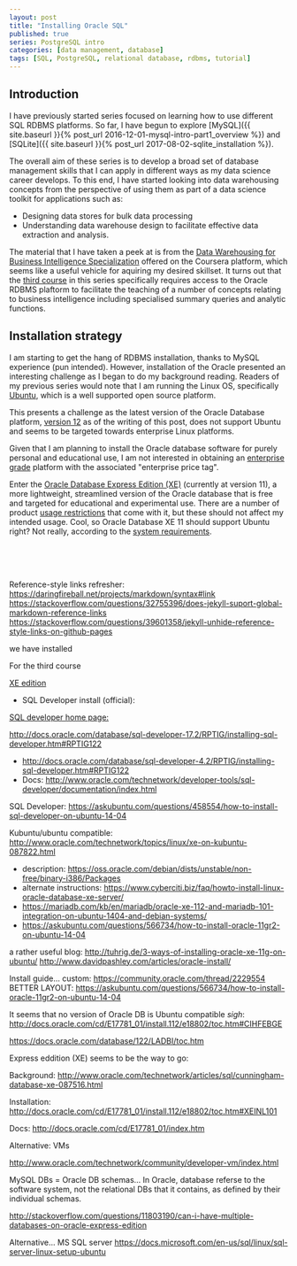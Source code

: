 ```yaml
---
layout: post
title: "Installing Oracle SQL"
published: true
series: PostgreSQL intro
categories: [data management, database]
tags: [SQL, PostgreSQL, relational database, rdbms, tutorial]
---
```


## Introduction

I have previously started series focused on learning how to use different SQL RDBMS platforms. So far, I have begun to explore [MySQL]({{ site.baseurl }}{% post_url 2016-12-01-mysql-intro-part1_overview %}) and [SQLite]({{ site.baseurl }}{% post_url 2017-08-02-sqlite_installation %}).

The overall aim of these series is to develop a broad set of database management skills that I can apply in different ways as my data science career develops. To this end, I have started looking into data warehousing concepts from the perspective of using them as part of a data science toolkit for applications such as:

* Designing data stores for bulk data processing
* Understanding data warehouse design to facilitate effective data extraction and analysis.

The material that I have taken a peek at is from the [Data Warehousing for Business Intelligence Specialization](https://www.coursera.org/specializations/data-warehousing) offered on the Coursera platform, which seems like a useful vehicle for aquiring my desired skillset. It turns out that the [third course](https://www.coursera.org/learn/dwrelational) in this series specifically requires access to the Oracle RDBMS plaftorm to facilitate the teaching of a number of concepts relating to business intelligence including specialised summary queries and analytic functions.

## Installation strategy

I am starting to get the hang of RDBMS installation, thanks to MySQL experience (pun intended). However, installation of the Oracle presented an interesting challenge as I began to do my background reading. Readers of my previous series would note that I am running the Linux OS, specifically [Ubuntu](https://www.ubuntu.com/), which is a well supported open source platform.

This presents a challenge as the latest version of the Oracle Database platform, [version 12](https://docs.oracle.com/database/122/LADBI/operating-system-checklist-for-oracle-database-installation-on-linux.htm#LADBI-GUID-E5C0A90E-7750-45D9-A8BC-C7319ED934F0) as of the writing of this post, does not support Ubuntu and seems to be targeted towards enterprise Linux platforms.

Given that I am planning to install the Oracle database software for purely personal and educational use, I am not interested in obtaining an [enterprise grade](https://www.oracle.com/database/enterprise-edition/index.html) platform with the associated "enterprise price tag".

Enter the [Oracle Database Express Edition (XE)](http://www.oracle.com/technetwork/database/database-technologies/express-edition/overview/index.html) (currently at version 11), a more lightweight, streamlined version of the Oracle database that is free and targeted for educational and experimental use. There are a number of product [usage restrictions](http://docs.oracle.com/cd/E17781_01/install.112/e18802/toc.htm#XEINL116) that come with it, but these should not affect my intended usage. Cool, so Oracle Database XE 11 should support Ubuntu right? Not really, according to the [system requirements](http://docs.oracle.com/cd/E17781_01/install.112/e18802/toc.htm#BABDHJHB).



<br/><br/><br/>


Reference-style links refresher: https://daringfireball.net/projects/markdown/syntax#link
https://stackoverflow.com/questions/32755396/does-jekyll-suport-global-markdown-reference-links
https://stackoverflow.com/questions/39601358/jekyll-unhide-reference-style-links-on-github-pages

we have installed

For the third course

[XE edition](http://www.oracle.com/technetwork/database/database-technologies/express-edition/overview/index.html)

* SQL Developer install (official): 

[SQL developer home page: ](http://www.oracle.com/technetwork/developer-tools/sql-developer/overview/index.html)

http://docs.oracle.com/database/sql-developer-17.2/RPTIG/installing-sql-developer.htm#RPTIG122

* http://docs.oracle.com/database/sql-developer-4.2/RPTIG/installing-sql-developer.htm#RPTIG122
* Docs: http://www.oracle.com/technetwork/developer-tools/sql-developer/documentation/index.html


SQL Developer: https://askubuntu.com/questions/458554/how-to-install-sql-developer-on-ubuntu-14-04

Kubuntu/ubuntu compatible: http://www.oracle.com/technetwork/topics/linux/xe-on-kubuntu-087822.html
* description: https://oss.oracle.com/debian/dists/unstable/non-free/binary-i386/Packages
* alternate instructions: https://www.cyberciti.biz/faq/howto-install-linux-oracle-database-xe-server/
* https://mariadb.com/kb/en/mariadb/oracle-xe-112-and-mariadb-101-integration-on-ubuntu-1404-and-debian-systems/
* https://askubuntu.com/questions/566734/how-to-install-oracle-11gr2-on-ubuntu-14-04

a rather useful blog: http://tuhrig.de/3-ways-of-installing-oracle-xe-11g-on-ubuntu/
http://www.davidpashley.com/articles/oracle-install/

Install guide... custom: https://community.oracle.com/thread/2229554
BETTER LAYOUT: https://askubuntu.com/questions/566734/how-to-install-oracle-11gr2-on-ubuntu-14-04

It seems that no version of Oracle DB is Ubuntu compatible *sigh*: http://docs.oracle.com/cd/E17781_01/install.112/e18802/toc.htm#CIHFEBGE

https://docs.oracle.com/database/122/LADBI/toc.htm

Express eddition (XE) seems to be the way to go:

Background:
http://www.oracle.com/technetwork/articles/sql/cunningham-database-xe-087516.html

Installation:
http://docs.oracle.com/cd/E17781_01/install.112/e18802/toc.htm#XEINL101

Docs:
http://docs.oracle.com/cd/E17781_01/index.htm

Alternative: VMs

http://www.oracle.com/technetwork/community/developer-vm/index.html

MySQL DBs = Oracle DB schemas...
In Oracle, database referse to the software system, not the relational DBs that it contains, as defined by their individual schemas.

http://stackoverflow.com/questions/11803190/can-i-have-multiple-databases-on-oracle-express-edition

Alternative... MS SQL server
https://docs.microsoft.com/en-us/sql/linux/sql-server-linux-setup-ubuntu
